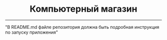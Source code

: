 <h1 align="center">Компьютерный магазин</h1>
<hr>




"В README.md файле репозитория должна быть подробная
инструкция по запуску приложения"
